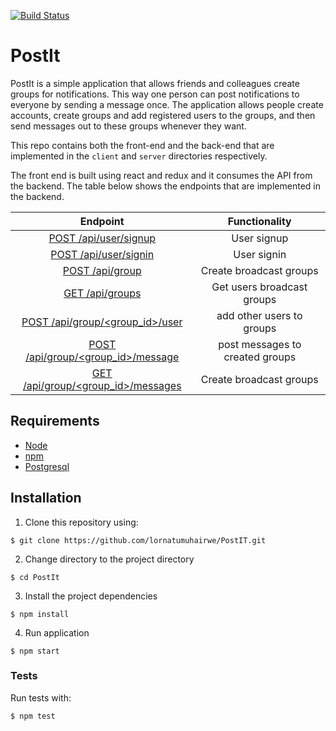 [![Build Status](https://travis-ci.org/lornatumuhairwe/PostIT.svg?branch=challenge-two)](https://travis-ci.org/lornatumuhairwe/PostIT)
# PostIt

PostIt is a simple application that allows friends and colleagues create groups for notifications. This way one person can post notifications to everyone by sending a message once. The application allows people create accounts, create groups and add registered users to the groups, and then send messages out to these groups whenever they want.

This repo contains both the front-end and the back-end that are implemented in the `client` and `server` directories respectively. 

The front end is built using react and redux and it consumes the API from the backend. The table below shows the endpoints that are implemented in the backend.

| Endpoint                                | Functionality                   |
|:---------------------------------------:|:-------------------------------:|
| [POST /api/user/signup](#)              | User signup                     |
| [POST /api/user/signin](#)              | User signin                     |
| [POST /api/group](#)                    | Create broadcast groups         |
| [GET /api/groups](#)                    | Get users broadcast groups      |
| [POST /api/group/<group_id>/user](#)    | add other users to groups       |
| [POST /api/group/<group_id>/message](#) | post messages to created groups |
| [GET /api/group/<group_id>/messages](#) | Create broadcast groups         |

## Requirements

- [Node](https://nodejs.org/en/)
- [npm](https://www.npmjs.com/)
- [Postgresql](https://www.postgresql.org/)

## Installation

1. Clone this repository using: 

```
$ git clone https://github.com/lornatumuhairwe/PostIT.git
```

2. Change directory to the project directory
```$xslt
$ cd PostIt
```

3. Install the project dependencies
```$xslt
$ npm install
```

4. Run application
```$xslt
$ npm start
```

### Tests
Run tests with:
```$xslt
$ npm test
```

